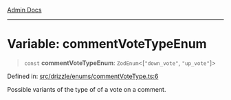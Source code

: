 [Admin Docs](/)

***

# Variable: commentVoteTypeEnum

> `const` **commentVoteTypeEnum**: `ZodEnum`\<\[`"down_vote"`, `"up_vote"`\]\>

Defined in: [src/drizzle/enums/commentVoteType.ts:6](https://github.com/Suyash878/talawa-api/blob/dd80c416ddd46afdb07c628dc824194bc09930cc/src/drizzle/enums/commentVoteType.ts#L6)

Possible variants of the type of of a vote on a comment.
